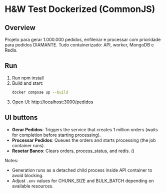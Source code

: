 # H&W Test Dockerized (CommonJS)

## Overview
Projeto para gerar 1.000.000 pedidos, enfileirar e processar com prioridade para pedidos DIAMANTE.
Tudo containerizado: API, worker, MongoDB e Redis.

## Run
1. Run npm install
2. Build and start:
   ```bash
   docker compose up --build
   ```
3. Open UI: http://localhost:3000/pedidos

## UI buttons
- **Gerar Pedidos**: Triggers the service that creates 1 million orders (waits for completion before starting processing).
- **Processar Pedidos**: Queues the orders and starts processing (the job container runs).
- **Resetar Banco**: Clears orders, process_status, and redis. ()

Notes:
- Generation runs as a detached child process inside API container to avoid blocking.
- Adjust `.env` values for CHUNK_SIZE and BULK_BATCH depending on available resources.

